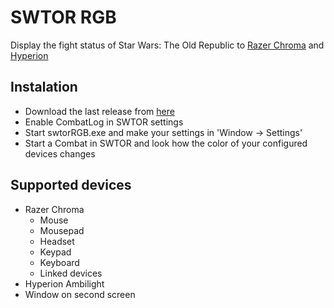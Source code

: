 # SWTOR RGB
Display the fight status of Star Wars: The Old Republic to <a href="https://www.razer.com/chroma">Razer Chroma</a> and <a href="https://hyperion-project.org">Hyperion</a>


## Instalation

- Download the last release from <a href="https://github.com/tas2580/swtorRGB/releases">here</a>
- Enable CombatLog in SWTOR settings
- Start swtorRGB.exe and make your settings in 'Window -> Settings'
- Start a Combat in SWTOR and look how the color of your configured devices changes


## Supported devices

- Razer Chroma
  - Mouse
  - Mousepad
  - Headset
  - Keypad
  - Keyboard
  - Linked devices
- Hyperion Ambilight
- Window on second screen

